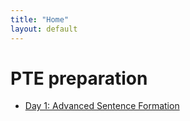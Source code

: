 ```yaml
---
title: "Home"
layout: default
---
```


# PTE preparation

- [Day 1: Advanced Sentence Formation](advancedSentenceFormation-summary.md)
